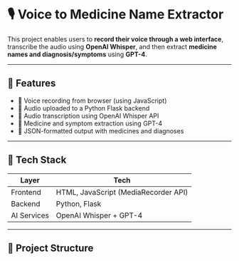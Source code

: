 # 🎙️ Voice to Medicine Name Extractor

This project enables users to **record their voice through a web interface**, transcribe the audio using **OpenAI Whisper**, and then extract **medicine names and diagnosis/symptoms** using **GPT-4**.

---

## 🚀 Features

- 🎤 Voice recording from browser (using JavaScript)
- 🔁 Audio uploaded to a Python Flask backend
- 🧠 Audio transcription using OpenAI Whisper API
- 💊 Medicine and symptom extraction using GPT-4
- 🔎 JSON-formatted output with medicines and diagnoses

---

## 🧰 Tech Stack

| Layer       | Tech                         |
|-------------|------------------------------|
| Frontend    | HTML, JavaScript (MediaRecorder API) |
| Backend     | Python, Flask                |
| AI Services | OpenAI Whisper + GPT-4       |

---

## 📂 Project Structure

